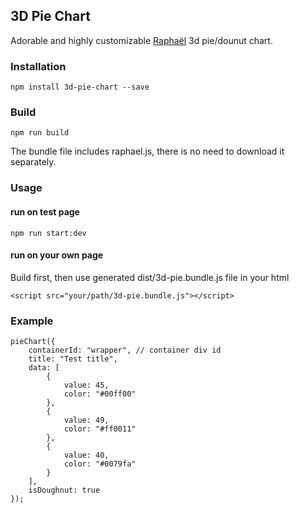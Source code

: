 ## 3D Pie Chart
Adorable and highly customizable [Raphaël](https://www.npmjs.com/package/raphael) 3d pie/dounut chart.

### Installation
```
npm install 3d-pie-chart --save
```

### Build
```
npm run build
```
The bundle file includes raphael.js, there is no need to download it separately.


### Usage
#### run on test page
```
npm run start:dev
```
#### run on your own page
Build first, then use generated dist/3d-pie.bundle.js file in your html
```
<script src="your/path/3d-pie.bundle.js"></script>
```

### Example
```
pieChart({
	containerId: "wrapper", // container div id
	title: "Test title",
	data: [
		{
			value: 45,
			color: "#00ff00"
		},
		{
			value: 49,
			color: "#ff0011"
		},
		{
			value: 40,
			color: "#0079fa"
		}
	],
	isDoughnut: true
});
```
